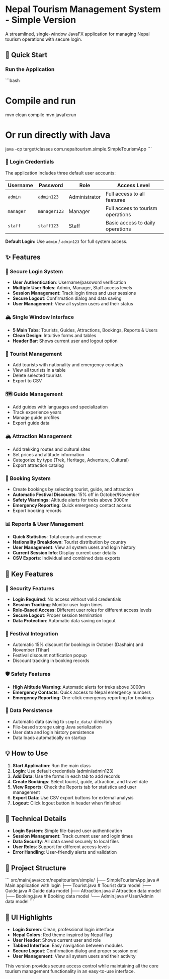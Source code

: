 # Nepal Tourism Management System - Simple Version

A streamlined, single-window JavaFX application for managing Nepal tourism operations with secure login.

## 🚀 Quick Start

### Run the Application
\`\`\`bash
# Compile and run
mvn clean compile
mvn javafx:run

# Or run directly with Java
java -cp target/classes com.nepaltourism.simple.SimpleTourismApp
\`\`\`

### 🔐 Login Credentials

The application includes three default user accounts:

| Username | Password | Role | Access Level |
|----------|----------|------|--------------|
| `admin` | `admin123` | Administrator | Full access to all features |
| `manager` | `manager123` | Manager | Full access to tourism operations |
| `staff` | `staff123` | Staff | Basic access to daily operations |

**Default Login:** Use `admin` / `admin123` for full system access.

## ✨ Features

### 🔐 **Secure Login System**
- **User Authentication**: Username/password verification
- **Multiple User Roles**: Admin, Manager, Staff access levels
- **Session Management**: Track login times and user sessions
- **Secure Logout**: Confirmation dialog and data saving
- **User Management**: View all system users and their status

### 🏔️ **Single Window Interface**
- **5 Main Tabs**: Tourists, Guides, Attractions, Bookings, Reports & Users
- **Clean Design**: Intuitive forms and tables
- **Header Bar**: Shows current user and logout option

### 👥 **Tourist Management**
- Add tourists with nationality and emergency contacts
- View all tourists in a table
- Delete selected tourists
- Export to CSV

### 🗺️ **Guide Management**
- Add guides with languages and specialization
- Track experience years
- Manage guide profiles
- Export guide data

### 🏔️ **Attraction Management**
- Add trekking routes and cultural sites
- Set prices and altitude information
- Categorize by type (Trek, Heritage, Adventure, Cultural)
- Export attraction catalog

### 📅 **Booking System**
- Create bookings by selecting tourist, guide, and attraction
- **Automatic Festival Discounts**: 15% off in October/November
- **Safety Warnings**: Altitude alerts for treks above 3000m
- **Emergency Reporting**: Quick emergency contact access
- Export booking records

### 📊 **Reports & User Management**
- **Quick Statistics**: Total counts and revenue
- **Nationality Breakdown**: Tourist distribution by country
- **User Management**: View all system users and login history
- **Current Session Info**: Display current user details
- **CSV Exports**: Individual and combined data exports

## 🎯 **Key Features**

### 🔐 **Security Features**
- **Login Required**: No access without valid credentials
- **Session Tracking**: Monitor user login times
- **Role-Based Access**: Different user roles for different access levels
- **Secure Logout**: Proper session termination
- **Data Protection**: Automatic data saving on logout

### 🎉 **Festival Integration**
- Automatic 15% discount for bookings in October (Dashain) and November (Tihar)
- Festival discount notification popup
- Discount tracking in booking records

### 🛡️ **Safety Features**
- **High Altitude Warning**: Automatic alerts for treks above 3000m
- **Emergency Contacts**: Quick access to Nepal emergency numbers
- **Emergency Reporting**: One-click emergency reporting for bookings

### 💾 **Data Persistence**
- Automatic data saving to `simple_data/` directory
- File-based storage using Java serialization
- User data and login history persistence
- Data loads automatically on startup

## 💡 **How to Use**

1. **Start Application**: Run the main class
2. **Login**: Use default credentials (admin/admin123)
3. **Add Data**: Use the forms in each tab to add records
4. **Create Bookings**: Select tourist, guide, attraction, and travel date
5. **View Reports**: Check the Reports tab for statistics and user management
6. **Export Data**: Use CSV export buttons for external analysis
7. **Logout**: Click logout button in header when finished

## 🔧 **Technical Details**

- **Login System**: Simple file-based user authentication
- **Session Management**: Track current user and login times
- **Data Security**: All data saved securely to local files
- **User Roles**: Support for different access levels
- **Error Handling**: User-friendly alerts and validation

## 📁 **Project Structure**

\`\`\`
src/main/java/com/nepaltourism/simple/
├── SimpleTourismApp.java    # Main application with login
├── Tourist.java             # Tourist data model
├── Guide.java               # Guide data model
├── Attraction.java          # Attraction data model
├── Booking.java             # Booking data model
└── Admin.java               # User/Admin data model
\`\`\`

## 🎨 **UI Highlights**

- **Login Screen**: Clean, professional login interface
- **Nepal Colors**: Red theme inspired by Nepal flag
- **User Header**: Shows current user and role
- **Tabbed Interface**: Easy navigation between modules
- **Secure Logout**: Confirmation dialog and proper session end
- **User Management**: View all system users and their activity

This version provides secure access control while maintaining all the core tourism management functionality in an easy-to-use interface.

